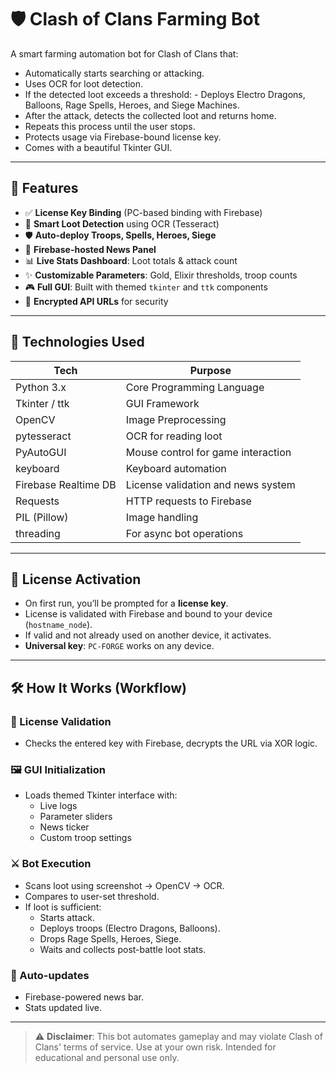 # 🛡️ Clash of Clans Farming Bot

A smart farming automation bot for Clash of Clans that:

- Automatically starts searching or attacking.
- Uses OCR for loot detection.
- If the detected loot exceeds a threshold: - Deploys Electro Dragons, Balloons, Rage Spells, Heroes, and Siege Machines.
- After the attack, detects the collected loot and returns home.
- Repeats this process until the user stops.
- Protects usage via Firebase-bound license key.
- Comes with a beautiful Tkinter GUI.

---

## 🚀 Features

- ✅ **License Key Binding** (PC-based binding with Firebase)
- 🧠 **Smart Loot Detection** using OCR (Tesseract)
- 🛡️ **Auto-deploy Troops, Spells, Heroes, Siege**
- 💬 **Firebase-hosted News Panel**
- 📊 **Live Stats Dashboard**: Loot totals & attack count
- ✨ **Customizable Parameters**: Gold, Elixir thresholds, troop counts
- 🎮 **Full GUI**: Built with themed `tkinter` and `ttk` components
- 🔐 **Encrypted API URLs** for security

---

## 🧠 Technologies Used

| **Tech**             | **Purpose**                                 |
|----------------------|---------------------------------------------|
| Python 3.x           | Core Programming Language                   |
| Tkinter / ttk        | GUI Framework                               |
| OpenCV               | Image Preprocessing                         |
| pytesseract          | OCR for reading loot                        |
| PyAutoGUI            | Mouse control for game interaction          |
| keyboard             | Keyboard automation                         |
| Firebase Realtime DB | License validation and news system          |
| Requests             | HTTP requests to Firebase                   |
| PIL (Pillow)         | Image handling                              |
| threading            | For async bot operations                    |

---

## 🔐 License Activation

- On first run, you’ll be prompted for a **license key**.
- License is validated with Firebase and bound to your device (`hostname_node`).
- If valid and not already used on another device, it activates.
- **Universal key**: `PC-FORGE` works on any device.

---

## 🛠️ How It Works (Workflow)

### 🔑 License Validation
- Checks the entered key with Firebase, decrypts the URL via XOR logic.

### 🖼️ GUI Initialization
- Loads themed Tkinter interface with:
  - Live logs
  - Parameter sliders
  - News ticker
  - Custom troop settings

### ⚔️ Bot Execution
- Scans loot using screenshot → OpenCV → OCR.
- Compares to user-set threshold.
- If loot is sufficient:
  - Starts attack.
  - Deploys troops (Electro Dragons, Balloons).
  - Drops Rage Spells, Heroes, Siege.
  - Waits and collects post-battle loot stats.

### 🔁 Auto-updates
- Firebase-powered news bar.
- Stats updated live.

---

> ⚠️ **Disclaimer**: This bot automates gameplay and may violate Clash of Clans' terms of service. Use at your own risk. Intended for educational and personal use only.
